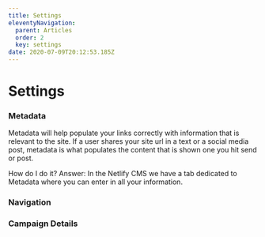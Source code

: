 ```yaml
---
title: Settings
eleventyNavigation:
  parent: Articles
  order: 2
  key: settings
date: 2020-07-09T20:12:53.185Z
---
```

# Settings

### Metadata

Metadata will help populate your links correctly with information that is relevant to the site. If a user shares your site url in a text or a social media post, metadata is what populates the content that is shown one you hit send or post.

How do I do it? Answer: In the Netlify CMS we have a tab dedicated to Metadata where you can enter in all your information.



### Navigation

### Campaign Details